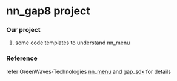 # nn_gap8 project

### Our project
1. some code templates to understand nn_menu



### Reference
refer GreenWaves-Technologies [nn_menu](https://github.com/GreenWaves-Technologies/nn_menu) and [gap_sdk](https://github.com/GreenWaves-Technologies/gap_sdk) for details



